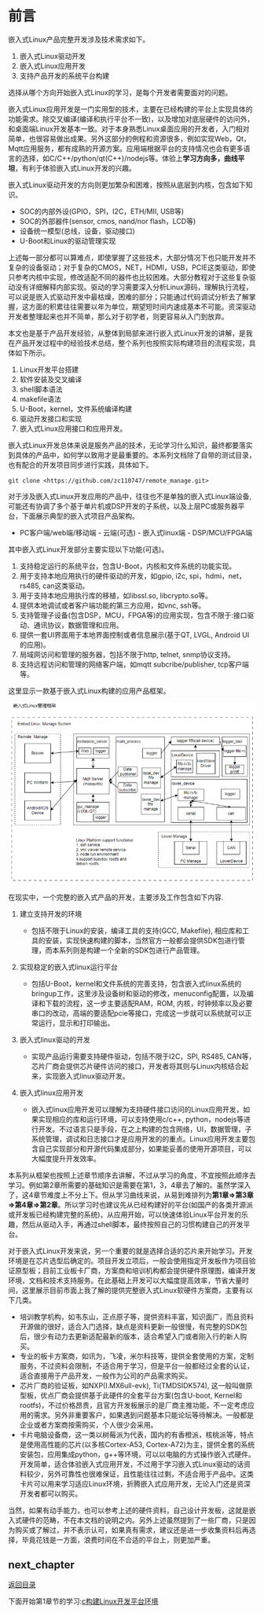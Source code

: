 # 前言

嵌入式Linux产品完整开发涉及技术需求如下。

1. 嵌入式Linux驱动开发
2. 嵌入式Linux应用开发
3. 支持产品开发的系统平台构建

选择从哪个方向开始嵌入式Linux的学习，是每个开发者需要面对的问题。

嵌入式Linux应用开发是一门实用型的技术，主要在已经构建的平台上实现具体的功能需求。除交叉编译(编译和执行平台不一致)，以及增加对底层硬件的访问外，和桌面端Linux开发基本一致。对于本身熟悉Linux桌面应用的开发者，入门相对简单，也很容易做出成果。另外这部分的例程和资源很多，例如实现Web，Qt，Mqtt应用服务，都有成熟的开源方案。应用端根据平台的支持情况也会有更多语言的选择，如C/C++/python/qt(C++)/nodejs等。体验上**学习方向多，曲线平坦**，有利于体验嵌入式Linux开发的兴趣。

嵌入式Linux驱动开发的方向则更加繁杂和困难，按照从底层到内核，包含如下知识。

- SOC的内部外设(GPIO，SPI，I2C，ETH/MII, USB等)
- SOC的外部器件(sensor, cmos, nand/nor flash，LCD等)
- 设备统一模型(总线，设备，驱动接口)
- U-Boot和Linux的驱动管理实现

上述每一部分都可以算难点，即使掌握了这些技术，大部分情况下也只能开发并不复杂的设备驱动；对于复杂的CMOS，NET，HDMI，USB，PCIE这类驱动，即使只参考内核中实现，修改适配不同的器件也比较困难。大部分教程对于这些复杂驱动没有详细解释内部实现。驱动的学习需要深入分析Linux源码，理解执行流程，可以说是嵌入式驱动开发中最枯燥，困难的部分；只能通过代码调试分析去了解掌握，这方面的积累往往需要以年为单位，期望短时间内速成基本不可能。资深驱动开发者整理起来也并不简单，那么对于初学者，则更容易从入门到放弃。

本文也是基于产品开发经验，从整体到局部来进行嵌入式Linux开发的讲解，是我在产品开发过程中的经验技术总结，整个系列也按照实际构建项目的流程实现，具体如下所示。

1. Linux开发平台搭建
2. 软件安装及交叉编译
3. shell脚本语法
4. makefile语法
5. U-Boot，kernel，文件系统编译构建
6. 驱动开发接口和实现
7. 嵌入式Linux应用接口和应用开发。

嵌入式Linux开发总体来说是服务产品的技术，无论学习什么知识，最终都要落实到具体的产品中，如何学以致用才是最重要的。本系列文档除了自带的测试目录，也有配合的开发项目同步进行实践，具体如下。

```shell
git clone <https://github.com/zc110747/remote_manage.git>
```

对于涉及嵌入式Linux开发应用的产品中，往往也不是单独的嵌入式Linux端设备, 可能还有协调了多个基于单片机或DSP开发的子系统，以及上层PC或服务器平台，下面展示典型的嵌入式项目产品架构。

- PC客户端/web端/移动端 - 云端(可选) - 嵌入式linux端 - DSP/MCU/FPGA端

其中嵌入式Linux开发部分主要实现以下功能(可选)。

1. 支持稳定运行的系统平台，包含U-Boot，内核和文件系统的功能实现。
2. 用于支持本地应用执行的硬件驱动的开发，如gpio, i2c, spi，hdmi，net，rs485, can这类驱动。
3. 用于支持本地应用执行库的移植，如libssl.so, libcrypto.so等。
4. 提供本地调试或者客户端功能的第三方应用，如vnc, ssh等。
5. 支持管理子设备(包含DSP，MCU，FPGA等)的应用实现，包含不限于:接口驱动、通讯协议，数据管理和应用。
6. 提供一套UI界面用于本地界面控制或者信息展示(基于QT, LVGL, Android UI的应用)。
7. 局域网访问和管理的服务器，包括不限于http, telnet, snmp协议支持。
8. 支持远程访问和管理的网络客户端，如mqtt subcribe/publisher, tcp客户端等。

这里显示一款基于嵌入式Linux构建的应用产品框架。

![image](image/mainFrame.png)

在现实中，一个完整的嵌入式产品的开发，主要涉及工作包含如下内容.

1. 建立支持开发的环境

    - 包括不限于Linux的安装，编译工具的支持(GCC, Makefile), 相应库和工具的安装，实现快速构建的脚本，当然官方一般都会提供SDK包进行管理，而本系列则是构建一个全新的SDK包进行产品管理。

2. 实现稳定的嵌入式linux运行平台

    - 包括U-Boot，kernel和文件系统的完善支持，包含嵌入式linux系统的bringup工作，这里涉及设备树和驱动的修改，menuconfig配置，以及编译和下载的流程，这一步主要适配RAM，ROM, 内核，时钟频率以及必要串口的改动，高端的要适配pcie等接口，完成这一步就可以系统就可以正常运行，显示和打印输出。

3. 嵌入式linux驱动的开发

    - 实现产品运行需要支持硬件驱动，包括不限于I2C，SPI, RS485, CAN等，芯片厂商会提供芯片硬件访问的接口，开发者将其则与Linux内核结合起来，实现嵌入式linux驱动开发。

4. 嵌入式linux应用开发

    - 嵌入式linux应用开发可以理解为支持硬件接口访问的Linux应用开发，如果实现相应的库和运行环境，可以支持使用c/c++, python，nodejs等进行开发。不过语言只是手段，在之上构建的包含网络，UI，数据管理，子系统管理，调试和日志接口才是应用开发的的重点。Linux应用开发主要包含自己实现部分和开源代码集成部分，如果能妥善的使用开源项目，可以大幅度提升开发效率。

本系列从框架也按照上述章节顺序去讲解，不过从学习的角度，不宜按照此顺序去学习。例如第2章所需要的基础知识是需要在第1，3，4章去了解的。虽然学深入了，这4章节难度上不分上下。但从学习曲线来说，从易到难排列为**第1章=>第3章=>第4章=>第2章**。所以学习时也建议先从已经构建好的平台(如国产的各类开源派或开发板已经构建完整的系统)，从应用开始，可以快速体验Linux平台开发的乐趣，然后从驱动入手，再通过shell脚本，最终按照自己的习惯构建自己的开发平台。

对于嵌入式Linux开发来说，另一个重要的就是选择合适的芯片来开始学习。开发环境是在芯片选型后确定的。项目开发立项后，一般会使用指定开发板作为项目验证原型板；目前工业板卡厂商，方案商和培训机构都会提供硬件原理图，编译开发环境，文档和技术支持服务。在此基础上开发可以大幅度提高效率，节省大量时间，这里展示目前市面上我了解的提供完整嵌入式Linux软硬件方案商，主要有以下几类。

- 培训教学机构，如韦东山，正点原子等，提供资料丰富，知识面广，而且资料开源做的很好，适合入门选择，缺点是资料更新一般很慢，有完整的SDK包后，很少有动力去更新适配最新的版本，适合希望入门或者刚入行的新人购买。
- 专业的板卡方案商，如讯为，飞凌，米尔科技等，提供全套使用的方案，定制服务，不过资料会限制，不适合用于学习，但是平台一般都经过全套的认证，适合直接用于产品开发，一般作为公司的产品需求购买。
- 芯片厂商的验证板，如NXP(I.MX6ull-evk), Ti(TMDSIDK574), 这一般叫做原型板，优点厂商会提供基于此硬件的全套平台方案(包含U-boot, Kernel和rootfs)，不过价格昂贵，且官方开发板展示的是厂商主推功能，不一定考虑应用的需求。另外非重要客户，如果遇到问题基本只能论坛等待解决。一般都是企业或者方案商按需购买，个人很少会采用。
- 卡片电脑设备商，这一类以树莓派为代表，国内的有香橙派，核桃派等，特点是使用高性能的芯片(以多核Cortex-A53, Cortex-A72)为主，提供全套的系统安装包，应用集成python，g++等环境，可以以电脑的方式操作嵌入式硬件。开发简单，适合体验嵌入式应用开发，不过用于学习嵌入式Linux驱动的话资料较少，另外可靠性也很难保证，且性能往往过剩，不适合用于产品中。这类卡片可以用来学习适应Linux环境，折腾嵌入式应用开发，无论入门还是资深开发者都可以购买。

当然，如果有动手能力，也可以参考上述的硬件资料，自己设计开发板，这就是嵌入式硬件的范畴，不在本文档的说明之内。另外上述虽然提到了一些厂商，只是因为购买或了解过，并不表示认可，如果真有需求，建议还是进一步收集资料后再选择，毕竟花钱是一方面，浪费时间在不合适的平台上，则更加严重。

## next_chapter

[返回目录](./SUMMARY.md)

下面开始第1章节的学习:[c构建Linux开发平台环境](./ch01-00.platform_env_struct.md)
